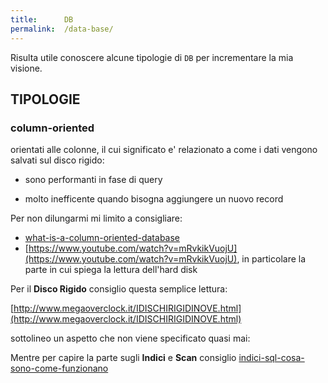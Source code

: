 ```yaml
---
title:      DB
permalink:  /data-base/
---
```


Risulta utile conoscere alcune tipologie di `DB` per incrementare la mia visione.


TIPOLOGIE
---------

### column-oriented

orientati alle colonne, il cui significato e' relazionato a come i dati vengono salvati sul disco rigido:

- sono performanti in fase di query

- molto inefficente quando bisogna aggiungere un nuovo record

Per non dilungarmi mi limito a consigliare:

- [what-is-a-column-oriented-database](http://www.timestored.com/time-series-data/what-is-a-column-oriented-database)
- [https://www.youtube.com/watch?v=mRvkikVuojU](https://www.youtube.com/watch?v=mRvkikVuojU), in particolare la parte in cui spiega la lettura dell'hard disk

Per il **Disco Rigido** consiglio questa semplice lettura:

[http://www.megaoverclock.it/IDISCHIRIGIDINOVE.html](http://www.megaoverclock.it/IDISCHIRIGIDINOVE.html)

sottolineo un aspetto che non viene specificato quasi mai:



Mentre per capire la parte sugli **Indici** e **Scan** consiglio [indici-sql-cosa-sono-come-funzionano](http://www.hostingtalk.it/indici-sql-cosa-sono-come-funzionano/)

